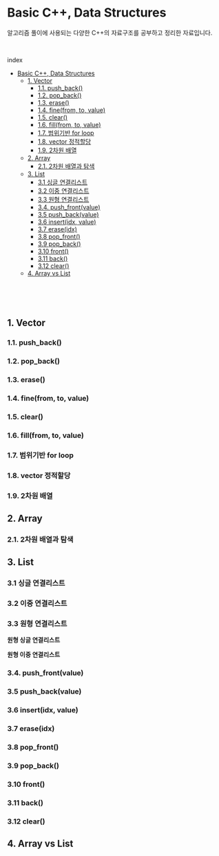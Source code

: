 # Basic C++, Data Structures

알고리즘 풀이에 사용되는 다양한 C++의 자료구조를 공부하고 정리한 자료입니다.

<br>

index

- [Basic C++, Data Structures](#basic-c-data-structures)
  - [1. Vector](#1-vector)
    - [1.1. push\_back()](#11-push_back)
    - [1.2. pop\_back()](#12-pop_back)
    - [1.3. erase()](#13-erase)
    - [1.4. fine(from, to, value)](#14-finefrom-to-value)
    - [1.5. clear()](#15-clear)
    - [1.6. fill(from, to, value)](#16-fillfrom-to-value)
    - [1.7. 범위기반 for loop](#17-범위기반-for-loop)
    - [1.8. vector 정적할당](#18-vector-정적할당)
    - [1.9. 2차원 배열](#19-2차원-배열)
  - [2. Array](#2-array)
    - [2.1. 2차원 배열과 탐색](#21-2차원-배열과-탐색)
  - [3. List](#3-list)
    - [3.1 싱글 연결리스트](#31-싱글-연결리스트)
    - [3.2 이중 연결리스트](#32-이중-연결리스트)
    - [3.3 원형 연결리스트](#33-원형-연결리스트)
    - [3.4. push\_front(value)](#34-push_frontvalue)
    - [3.5 push\_back(value)](#35-push_backvalue)
    - [3.6 insert(idx, value)](#36-insertidx-value)
    - [3.7 erase(idx)](#37-eraseidx)
    - [3.8 pop\_front()](#38-pop_front)
    - [3.9 pop\_back()](#39-pop_back)
    - [3.10 front()](#310-front)
    - [3.11 back()](#311-back)
    - [3.12 clear()](#312-clear)
  - [4. Array vs List](#4-array-vs-list)


<br>
<br>
<br>

## 1. Vector
### 1.1. push_back()
### 1.2. pop_back()
### 1.3. erase()
### 1.4. fine(from, to, value)
### 1.5. clear()
### 1.6. fill(from, to, value)
### 1.7. 범위기반 for loop
### 1.8. vector 정적할당
### 1.9. 2차원 배열

## 2. Array
### 2.1. 2차원 배열과 탐색

## 3. List
### 3.1 싱글 연결리스트
### 3.2 이중 연결리스트
### 3.3 원형 연결리스트

**원형 싱글 연결리스트**   

**원형 이중 연결리스트**   

### 3.4. push_front(value)
### 3.5 push_back(value)
### 3.6 insert(idx, value)
### 3.7 erase(idx)
### 3.8 pop_front()
### 3.9 pop_back()
### 3.10 front()
### 3.11 back()
### 3.12 clear()

## 4. Array vs List